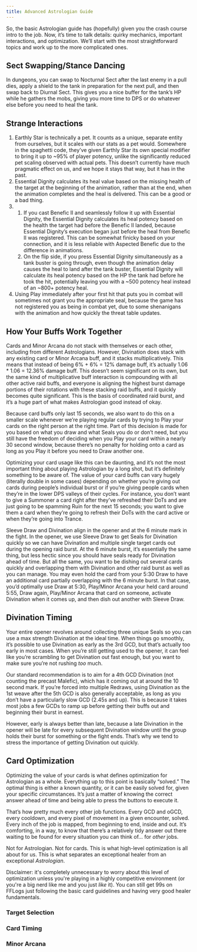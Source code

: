 ```yaml
---
title: Advanced Astrologian Guide
---
```

So, the basic Astrologian guide has (hopefully) given you the crash course intro to the job. Now, it’s time to talk details: quirky mechanics, important interactions, and optimization. We’ll start with the most straightforward topics and work up to the more complicated ones.

## Sect Swapping/Stance Dancing

In dungeons, you can swap to Nocturnal Sect after the last enemy in a pull dies, apply a shield to the tank in preparation for the next pull, and then swap back to Diurnal Sect. This gives you a nice buffer for the tank’s HP while he gathers the mobs, giving you more time to DPS or do whatever else before you need to heal the tank.

## Strange Interactions

1. Earthly Star is technically a pet. It counts as a unique, separate entity from ourselves, but it scales with our stats as a pet would. Somewhere in the spaghetti code, they’ve given Earthly Star its own special modifier to bring it up to ~95% of player potency, unlike the significantly reduced pet scaling observed with actual pets. This doesn’t currently have much pragmatic effect on us, and we hope it stays that way, but it has in the past.
2. Essential Dignity calculates its heal value based on the missing health of the target at the beginning of the animation, rather than at the end, when the animation completes and the heal is delivered. This can be a good or a bad thing.
3. 1. If you cast Benefic II and seamlessly follow it up with Essential Dignity, the Essential Dignity calculates its heal potency based on the health the target had before the Benefic II landed, because Essential Dignity’s execution began just before the heal from Benefic II was registered. This can be somewhat finicky based on your connection, and it is less reliable with Aspected Benefic due to the difference in animations.
   2. On the flip side, if you press Essential Dignity simultaneously as a tank buster is going through, even though the animation delay causes the heal to land after the tank buster, Essential Dignity will calculate its heal potency based on the HP the tank had before he took the hit, potentially leaving you with a \~500 potency heal instead of an \~800+ potency heal.
4. Using Play immediately after your first hit that puts you in combat will sometimes not grant you the appropriate seal, because the game has not registered you as being in combat yet, due to some shenanigans with the animation and how quickly the threat table updates.

## How Your Buffs Work Together

Cards and Minor Arcana do not stack with themselves or each other, including from different Astrologians. However, Divination does stack with any existing card or Minor Arcana buff, and it stacks multiplicatively. This means that instead of being 6% + 6% = 12% damage buff, it’s actually 1.06 * 1.06 = 12.36% damage buff. This doesn’t seem significant on its own, but the same kind of multiplicative buff interaction is compounding with all other active raid buffs, and everyone is aligning the highest burst damage portions of their rotations with these stacking raid buffs, and it quickly becomes quite significant. This is the basis of coordinated raid burst, and it’s a huge part of what makes Astrologian good instead of okay.

Because card buffs only last 15 seconds, we also want to do this on a smaller scale whenever we’re playing regular cards by trying to Play your cards on the right person at the right time. Part of this decision is made for you based on what you draw and what Seals you do or don’t need, but you still have the freedom of deciding when you Play your card within a nearly 30 second window, because there’s no penalty for holding onto a card as long as you Play it before you need to Draw another one.

Optimizing your card usage like this can be daunting, and it’s not the most important thing about playing Astrologian by a long shot, but it’s definitely something to be aware of. The value of your card buffs can vary hugely (literally double in some cases) depending on whether you’re giving out cards during people’s individual burst or if you’re giving people cards when they’re in the lower DPS valleys of their cycles. For instance, you don’t want to give a Summoner a card right after they’ve refreshed their DoTs and are just going to be spamming Ruin for the next 15 seconds; you want to give them a card when they’re going to refresh their DoTs with the card active or when they’re going into Trance.

Sleeve Draw and Divination align in the opener and at the 6 minute mark in the fight. In the opener, we use Sleeve Draw to get Seals for Divination quickly so we can have Divination and multiple single target cards out during the opening raid burst. At the 6 minute burst, it’s essentially the same thing, but less hectic since you should have seals ready for Divination ahead of time. But all the same, you want to be dishing out several cards quickly and overlapping them with Divination and other raid burst as well as you can manage. You may even hold the card from your 5:30 Draw to have an additional card partially overlapping with the 6 minute burst. In that case, you’d optimally use Draw at 5:30, Play/Minor Arcana your held card around 5:55, Draw again, Play/Minor Arcana that card on someone, activate Divination when it comes up, and then dish out another with Sleeve Draw.

## Divination Timing

Your entire opener revolves around collecting three unique Seals so you can use a max strength Divination at the ideal time. When things go smoothly, it’s possible to use Divination as early as the 3rd GCD, but that’s actually too early in most cases. When you’re still getting used to the opener, it can feel like you’re scrambling to get Divination out fast enough, but you want to make sure you’re not rushing *too* much.

Our standard recommendation is to aim for a 4th GCD Divination (not counting the precast Malefic), which has it coming out at around the 10 second mark. If you’re forced into multiple Redraws, using Divination as the 1st weave after the 5th GCD is also generally acceptable, as long as you don’t have a particularly slow GCD (2.45s and up). This is because it takes most jobs a few GCDs to ramp up before getting their buffs out and beginning their burst in earnest.

However, early is always better than late, because a late Divination in the opener will be late for every subsequent Divination window until the group holds their burst for something or the fight ends. That’s why we tend to stress the importance of getting Divination out quickly.

## Card Optimization

Optimizing the value of your cards is what defines optimization for Astrologian as a whole. Everything up to this point is basically “solved.” The optimal thing is either a known quantity, or it can be easily solved for, given your specific circumstances. It’s just a matter of knowing the correct answer ahead of time and being able to press the buttons to execute it.

That’s how pretty much every other job functions. Every GCD and oGCD, every cooldown, and every pixel of movement in a given encounter, solved. Every inch of the job is mapped, from beginning to end, inside and out. It’s comforting, in a way, to know that there’s a relatively tidy answer out there waiting to be found for every situation you can think of… for *other* jobs.

Not for Astrologian. Not for cards. This is what high-level optimization is all about for us. This is what separates an exceptional healer from an exceptional *Astrologian*.

Disclaimer: it's completely unnecessary to worry about this level of optimization unless you're playing in a highly competitive environment (or you're a big nerd like me and you just *like* it). You can still get 99s on FFLogs just following the basic card guidelines and having very good healer fundamentals.

### Target Selection



### Card Timing

### Minor Arcana